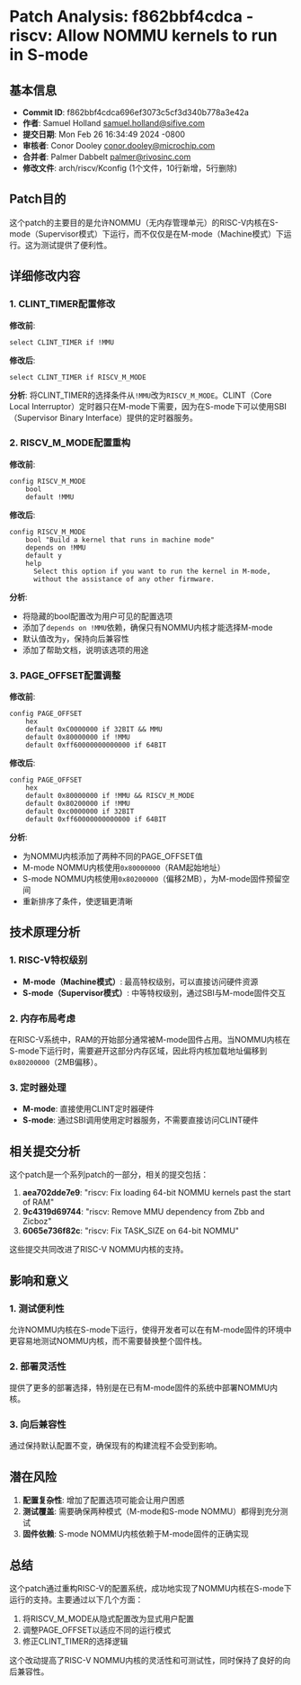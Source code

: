 # Patch Analysis: f862bbf4cdca - riscv: Allow NOMMU kernels to run in S-mode

## 基本信息

- **Commit ID**: f862bbf4cdca696ef3073c5cf3d340b778a3e42a
- **作者**: Samuel Holland <samuel.holland@sifive.com>
- **提交日期**: Mon Feb 26 16:34:49 2024 -0800
- **审核者**: Conor Dooley <conor.dooley@microchip.com>
- **合并者**: Palmer Dabbelt <palmer@rivosinc.com>
- **修改文件**: arch/riscv/Kconfig (1个文件，10行新增，5行删除)

## Patch目的

这个patch的主要目的是允许NOMMU（无内存管理单元）的RISC-V内核在S-mode（Supervisor模式）下运行，而不仅仅是在M-mode（Machine模式）下运行。这为测试提供了便利性。

## 详细修改内容

### 1. CLINT_TIMER配置修改

**修改前**:
```kconfig
select CLINT_TIMER if !MMU
```

**修改后**:
```kconfig
select CLINT_TIMER if RISCV_M_MODE
```

**分析**: 将CLINT_TIMER的选择条件从`!MMU`改为`RISCV_M_MODE`。CLINT（Core Local Interruptor）定时器只在M-mode下需要，因为在S-mode下可以使用SBI（Supervisor Binary Interface）提供的定时器服务。

### 2. RISCV_M_MODE配置重构

**修改前**:
```kconfig
config RISCV_M_MODE
    bool
    default !MMU
```

**修改后**:
```kconfig
config RISCV_M_MODE
    bool "Build a kernel that runs in machine mode"
    depends on !MMU
    default y
    help
      Select this option if you want to run the kernel in M-mode,
      without the assistance of any other firmware.
```

**分析**: 
- 将隐藏的bool配置改为用户可见的配置选项
- 添加了`depends on !MMU`依赖，确保只有NOMMU内核才能选择M-mode
- 默认值改为`y`，保持向后兼容性
- 添加了帮助文档，说明该选项的用途

### 3. PAGE_OFFSET配置调整

**修改前**:
```kconfig
config PAGE_OFFSET
    hex
    default 0xC0000000 if 32BIT && MMU
    default 0x80000000 if !MMU
    default 0xff60000000000000 if 64BIT
```

**修改后**:
```kconfig
config PAGE_OFFSET
    hex
    default 0x80000000 if !MMU && RISCV_M_MODE
    default 0x80200000 if !MMU
    default 0xc0000000 if 32BIT
    default 0xff60000000000000 if 64BIT
```

**分析**: 
- 为NOMMU内核添加了两种不同的PAGE_OFFSET值
- M-mode NOMMU内核使用`0x80000000`（RAM起始地址）
- S-mode NOMMU内核使用`0x80200000`（偏移2MB），为M-mode固件预留空间
- 重新排序了条件，使逻辑更清晰

## 技术原理分析

### 1. RISC-V特权级别

- **M-mode（Machine模式）**: 最高特权级别，可以直接访问硬件资源
- **S-mode（Supervisor模式）**: 中等特权级别，通过SBI与M-mode固件交互

### 2. 内存布局考虑

在RISC-V系统中，RAM的开始部分通常被M-mode固件占用。当NOMMU内核在S-mode下运行时，需要避开这部分内存区域，因此将内核加载地址偏移到`0x80200000`（2MB偏移）。

### 3. 定时器处理

- **M-mode**: 直接使用CLINT定时器硬件
- **S-mode**: 通过SBI调用使用定时器服务，不需要直接访问CLINT硬件

## 相关提交分析

这个patch是一个系列patch的一部分，相关的提交包括：

1. **aea702dde7e9**: "riscv: Fix loading 64-bit NOMMU kernels past the start of RAM"
2. **9c4319d69744**: "riscv: Remove MMU dependency from Zbb and Zicboz"
3. **6065e736f82c**: "riscv: Fix TASK_SIZE on 64-bit NOMMU"

这些提交共同改进了RISC-V NOMMU内核的支持。

## 影响和意义

### 1. 测试便利性

允许NOMMU内核在S-mode下运行，使得开发者可以在有M-mode固件的环境中更容易地测试NOMMU内核，而不需要替换整个固件栈。

### 2. 部署灵活性

提供了更多的部署选择，特别是在已有M-mode固件的系统中部署NOMMU内核。

### 3. 向后兼容性

通过保持默认配置不变，确保现有的构建流程不会受到影响。

## 潜在风险

1. **配置复杂性**: 增加了配置选项可能会让用户困惑
2. **测试覆盖**: 需要确保两种模式（M-mode和S-mode NOMMU）都得到充分测试
3. **固件依赖**: S-mode NOMMU内核依赖于M-mode固件的正确实现

## 总结

这个patch通过重构RISC-V的配置系统，成功地实现了NOMMU内核在S-mode下运行的支持。主要通过以下几个方面：

1. 将RISCV_M_MODE从隐式配置改为显式用户配置
2. 调整PAGE_OFFSET以适应不同的运行模式
3. 修正CLINT_TIMER的选择逻辑

这个改动提高了RISC-V NOMMU内核的灵活性和可测试性，同时保持了良好的向后兼容性。